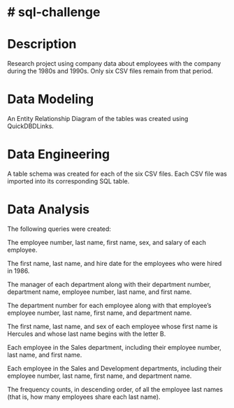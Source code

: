 # # sql-challenge

# Description

Research project using company data about employees with the company during the 1980s and 1990s. Only six CSV files remain from that period.


# Data Modeling

An Entity Relationship Diagram of the tables was created using QuickDBDLinks.


# Data Engineering

A table schema was created for each of the six CSV files. Each CSV file was imported into its corresponding SQL table.


# Data Analysis

The following queries were created:

The employee number, last name, first name, sex, and salary of each employee.

The first name, last name, and hire date for the employees who were hired in 1986.

The manager of each department along with their department number, department name, employee number, last name, and first name.

The department number for each employee along with that employee’s employee number, last name, first name, and department name.

The first name, last name, and sex of each employee whose first name is Hercules and whose last name begins with the letter B.

Each employee in the Sales department, including their employee number, last name, and first name.

Each employee in the Sales and Development departments, including their employee number, last name, first name, and department name.

The frequency counts, in descending order, of all the employee last names (that is, how many employees share each last name).